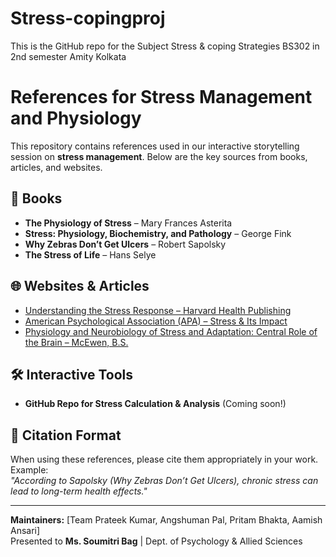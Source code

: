 # Stress-copingproj
This is the GitHub repo for the Subject Stress &amp; coping Strategies BS302 in 2nd semester Amity Kolkata
# References for Stress Management and Physiology  

This repository contains references used in our interactive storytelling session on **stress management**. Below are the key sources from books, articles, and websites.

## 📖 Books  
- **The Physiology of Stress** – Mary Frances Asterita  
- **Stress: Physiology, Biochemistry, and Pathology** – George Fink  
- **Why Zebras Don’t Get Ulcers** – Robert Sapolsky  
- **The Stress of Life** – Hans Selye  

## 🌐 Websites & Articles  
- [Understanding the Stress Response – Harvard Health Publishing](https://www.health.harvard.edu/staying-healthy/understanding-the-stress-response)  
- [American Psychological Association (APA) – Stress & Its Impact](https://www.apa.org/topics/stress)  
- [Physiology and Neurobiology of Stress and Adaptation: Central Role of the Brain – McEwen, B.S.](https://www.ncbi.nlm.nih.gov/pmc/articles/PMC3181830/)  

## 🛠 Interactive Tools  
- **GitHub Repo for Stress Calculation & Analysis** (Coming soon!)  

## 🔗 Citation Format  
When using these references, please cite them appropriately in your work. Example:  
*"According to Sapolsky (Why Zebras Don’t Get Ulcers), chronic stress can lead to long-term health effects."*

---
**Maintainers:** [Team Prateek Kumar, Angshuman Pal, Pritam Bhakta, Aamish Ansari]  
Presented to **Ms. Soumitri Bag** | Dept. of Psychology & Allied Sciences  
